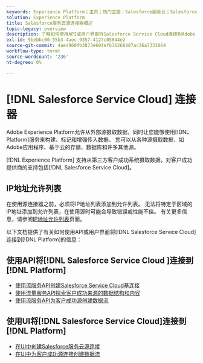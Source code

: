 ```yaml
---
keywords: Experience Platform；主页；热门主题；Salesforce服务云；Salesforce服务云
solution: Experience Platform
title: Salesforce服务云源连接器概述
topic-legacy: overview
description: 了解如何使用API或用户界面将Salesforce Service Cloud连接到Adobe Experience Platform。
exl-id: 9bebbc00-55b3-4aec-9357-4127c05844e2
source-git-commit: 4aed960fb3873e604efb36268887ac36a7331064
workflow-type: tm+mt
source-wordcount: '236'
ht-degree: 0%

---
```


# [!DNL Salesforce Service Cloud] 连接器

Adobe Experience Platform允许从外部源摄取数据，同时让您能够使用[!DNL Platform]服务来构建、标记和增强传入数据。 您可以从各种源摄取数据，如Adobe应用程序、基于云的存储、数据库和许多其他源。

[!DNL Experience Platform] 支持从第三方客户成功系统摄取数据。对客户成功提供商的支持包括[!DNL Salesforce Service Cloud]。

## IP地址允许列表

在使用源连接器之前，必须将IP地址列表添加到允许列表。 无法将特定于区域的IP地址添加到允许列表，在使用源时可能会导致错误或性能不佳。 有关更多信息，请参阅[IP地址允许列表](../../ip-address-allow-list.md)页面。

以下文档提供了有关如何使用API或用户界面将[!DNL Salesforce Service Cloud]连接到[!DNL Platform]的信息：

## 使用API将[!DNL Salesforce Service Cloud ]连接到[!DNL Platform]

- [使用流服务API创建Salesforce Service Cloud基连接](../../tutorials/api/create/customer-success/salesforce-service-cloud.md)
- [使用流量服务API探索客户成功来源的数据结构和内容](../../tutorials/api/explore/customer-success.md)
- [使用流服务API为客户成功源创建数据流](../../tutorials/api/collect/customer-success.md)

## 使用UI将[!DNL Salesforce Service Cloud]连接到[!DNL Platform]

- [在UI中创建Salesforce服务云源连接](../../tutorials/ui/create/customer-success/salesforce-service-cloud.md)
- [在UI中为客户成功源连接创建数据流](../../tutorials/ui/dataflow/customer-success.md)
